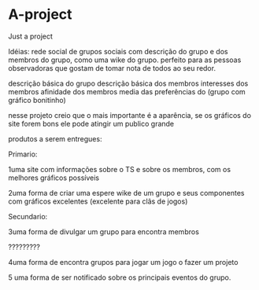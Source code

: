 # A-project
Just a project

Idéias:
 rede social de grupos sociais
com descrição do grupo e dos membros do grupo, como uma wike do grupo.
perfeito para as pessoas observadoras que gostam de tomar nota de todos ao seu redor.

descrição básica do grupo
descrição básica dos membros 
interesses dos membros 
afinidade dos membros 
media das preferências do (grupo com gráfico bonitinho)

nesse projeto creio que o mais importante é a aparência, se os gráficos do site forem bons ele pode atingir um publico grande 


produtos a serem entregues:

Primario:

1uma site com informações sobre o TS e sobre os membros, com os melhores gráficos possíveis 

2uma forma de criar uma espere wike de um grupo e seus componentes com gráficos excelentes (excelente para clâs de jogos)

Secundario:

3uma forma de divulgar um grupo para encontra membros 

?????????

4uma forma de encontra grupos para jogar um jogo o fazer um projeto

5 uma forma de ser notificado sobre os principais eventos do grupo.

